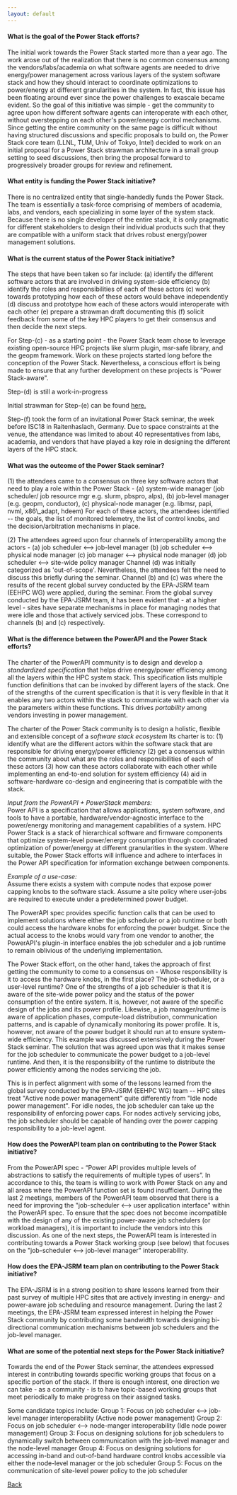 ```yaml
---
layout: default
---
```


<h4> What is the goal of the Power Stack efforts? </h4>
The initial work towards the Power Stack started more than a year ago. The work arose out of the realization that there is no common consensus among the vendors/labs/academia on what software agents are needed to drive energy/power management across various layers of the system software stack and how they should interact to coordinate optimizations to power/energy at different granularities in the system. In fact, this issue has been floating around ever since the power challenges to exascale became evident. So the goal of this initiative was simple - get the community to agree upon how different software agents can interoperate with each other, without overstepping on each other's power/energy control mechanisms. Since getting the entire community on the same page is difficult without having structured discussions and specific proposals to build on, the Power Stack core team (LLNL, TUM, Univ of Tokyo, Intel) decided to work on an initial proposal for a Power Stack strawman architecture in a small group setting to seed discussions, then bring the proposal forward to progressively broader groups for review and refinement.
 
 
<h4> What entity is funding the Power Stack initiative? </h4>
There is no centralized entity that single-handedly funds the Power Stack. The team is essentially a task-force comprising of members of academia, labs, and vendors, each specializing in some layer of the system stack. Because there is no single developer of the entire stack, it is only pragmatic for different stakeholders to design their individual products such that they are compatible with a uniform stack that drives robust energy/power management solutions.
 
 
<h4> What is the current status of the Power Stack initiative? </h4>
The steps that have been taken so far include:
(a) identify the different software actors that are involved in driving system-side efficiency
(b) identify the roles and responsibilities of each of these actors
(c) work towards prototyping how each of these actors would behave independently
(d) discuss and prototype how each of these actors would interoperate with each other
(e) prepare a strawman draft documenting this
(f) solicit feedback from some of the key HPC players to get their consensus and then decide the next steps.
 
For Step-(c) - as a starting point - the Power Stack team chose to leverage existing open-source HPC projects like slurm plugin, msr-safe library, and the geopm framework. Work on these projects started long before the conception of the Power Stack. Nevertheless, a conscious effort is being made to ensure that any further development on these projects is "Power Stack-aware".
 
Step-(d) is still a work-in-progress
 
Initial strawman for Step-(e) can be found <a href="strawman.pdf">here.</a> 

Step-(f) took the form of an invitational Power Stack seminar, the week before ISC18 in Raitenhaslach, Germany. Due to space constraints at the venue, the attendance was limited to about 40 representatives from labs, academia, and vendors that have played a key role in designing the different layers of the HPC stack.

<h4> What was the outcome of the Power Stack seminar? </h4>
(1) the attendees came to a consensus on three key software actors that need to play a role within the Power Stack -
(a) system-wide manager (job scheduler/ job resource mgr e.g. slurm, pbspro, alps),
(b) job-level manager (e.g. geopm, conductor),
(c) physical-node manager (e.g. libmsr, papi, nvml, x86\_adapt, hdeem)
For each of these actors, the attendees identified -- the goals, the list of monitored telemetry, the list of control knobs, and the decision/arbitration mechanisms in place. 
 
(2) The attendees agreed upon four channels of interoperability among the actors -
(a) job scheduler <--> job-level manager
(b) job scheduler <--> physical node manager
(c) job manager <--> physical node manager
(d) job scheduler <--> site-wide policy manager
Channel (d) was initially categorized as 'out-of-scope'. Nevertheless, the attendees felt the need to discuss this briefly during the seminar.
Channel (b) and (c) was where the results of the recent global survey conducted by the EPA-JSRM team (EEHPC WG) were applied, during the seminar.
From the global survey conducted by the EPA-JSRM team, it has been evident that - at a higher level - sites have separate mechanisms in place for managing nodes that were idle and those that actively serviced jobs. These correspond to channels (b) and (c) respectively.
 
 
 
<h4> What is the difference between the PowerAPI and the Power Stack efforts? </h4>
 
The charter of the PowerAPI community is to design and develop a <i>standardized specification</i> that helps drive energy/power efficiency among all the layers within the HPC system stack. This specification lists multiple function definitions that can be invoked by different layers of the stack. One of the strengths of the current specification is that it is very flexible in that it enables any two actors within the stack to communicate with each other via the parameters within these functions. This drives <i>portability</i> among vendors investing in power management.

The charter of the Power Stack community is to design a holistic, flexible and extensible concept of a <i>software stack ecosystem</i> Its charter is to: (1) identify what are the different actors within the software stack that are responsible for driving energy/power efficiency (2) get a consensus within the community about what are the roles and responsibilities of each of these actors (3) how can these actors collaborate with each other while implementing an end-to-end solution for system efficiency (4) aid in software-hardware co-design and engineering that is compatible with the stack.
 
<i>Input from the PowerAPI + PowerStack members: </i><br/>
Power API is a specification that allows applications, system software, and tools to have a portable, hardware/vendor-agnostic interface to the power/energy monitoring and management capabilities of a system. HPC Power Stack is a stack of hierarchical software and firmware components that optimize system-level power/energy consumption through coordinated optimization of power/energy at different granularities in the system. Where suitable, the Power Stack efforts will influence and adhere to interfaces in the Power API specification for information exchange between components.
 
<i>Example of a use-case: </i><br/>
Assume there exists a system with compute nodes that expose power capping knobs to the software stack. Assume a site policy where user-jobs are required to execute under a predetermined power budget.
 
The PowerAPI spec provides specific function calls that can be used to implement solutions where either the job scheduler or a job runtime or both could access the hardware knobs for enforcing the power budget. Since the actual access to the knobs would vary from one vendor to another, the PowerAPI's plugin-in interface enables the job scheduler and a job runtime to remain oblivious of the underlying implementation.
 
The Power Stack effort, on the other hand, takes the approach of first getting the community to come to a consensus on - Whose responsibility is it to access the hardware knobs, in the first place? The job-scheduler, or a user-level runtime? One of the strengths of a job scheduler is that it is aware of the site-wide power policy and the status of the power consumption of the entire system. It is, however, not aware of the specific design of the jobs and its power profile.
Likewise, a job manager/runtime is aware of application phases, compute-load distribution, communication patterns, and is capable of dynamically monitoring its power profile. It is, however, not aware of the power budget it should run at to ensure system-wide efficiency. This example was discussed extensively during the Power Stack seminar. The solution that was agreed upon was that it makes sense for the job scheduler to communicate the power budget to a job-level runtime. And then, it is the responsibility of the runtime to distribute the power efficiently among the nodes servicing the job.
 
This is in perfect alignment with some of the lessons learned from the global survey conducted by the EPA-JSRM (EEHPC WG) team -- HPC sites treat "Active node power management" quite differently from "Idle node power management". For idle nodes, the job scheduler can take up the responsibility of enforcing power caps. For nodes actively servicing jobs, the job scheduler should be capable of handing over the power capping responsibility to a job-level agent.
 
 
 
<h4> How does the PowerAPI team plan on contributing to the Power Stack initiative? </h4>
From the PowerAPI spec - “Power API provides multiple levels of abstractions to satisfy the requirements of multiple types of users”. In accordance to this, the team is willing to work with Power Stack on any and all areas where the PowerAPI function set is found insufficient. During the last 2 meetings, members of the PowerAPI team observed that there is a need for improving the "job-scheduler <--> user application interface" within the PowerAPI spec. To ensure that the spec does not become incompatible with the design of any of the existing power-aware job schedulers (or workload managers), it is important to include the vendors into this discussion. As one of the next steps, the PowerAPI team is interested in contributing towards a Power Stack working group (see below) that focuses on the "job-scheduler <--> job-level manager" interoperability.
 
 
<h4> How does the EPA-JSRM team plan on contributing to the Power Stack initiative? </h4>
The EPA-JSRM is in a strong position to share lessons learned from their past survey of multiple HPC sites that are actively investing in energy- and power-aware job scheduling and resource management. During the last 2 meetings, the EPA-JSRM team expressed interest in helping the Power Stack community by contributing some bandwidth towards designing bi-directional communication mechanisms between job schedulers and the job-level manager.
 
 
<h4> What are some of the potential next steps for the Power Stack initiative? </h4>
Towards the end of the Power Stack seminar, the attendees expressed interest in contributing towards specific working groups that focus on a specific portion of the stack. If there is enough interest, one direction we can take - as a community - is to have topic-based working groups that meet periodically to make progress on their assigned tasks.
 
Some candidate topics include:
Group 1: Focus on job scheduler <--> job-level manager interoperability (Active node power management)
Group 2: Focus on job scheduler <--> node-manger interoperability (Idle node power management)
Group 3: Focus on designing solutions for job schedulers to dynamically switch between communication with the job-level manager and the node-level manager
Group 4: Focus on designing solutions for accessing in-band and out-of-band hardware control knobs accessible via either the node-level manager or the job scheduler
Group 5: Focus on the communication of site-level power policy to the job scheduler


[Back](./)
